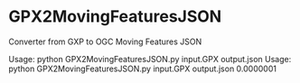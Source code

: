 # GPX2MovingFeaturesJSON
Converter from GXP to OGC Moving Features JSON

Usage: python GPX2MovingFeaturesJSON.py input.GPX output.json
Usage: python GPX2MovingFeaturesJSON.py input.GPX output.json 0.0000001
